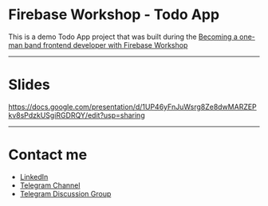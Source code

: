 # Firebase Workshop - Todo App

This is a demo Todo App project that was built during the [Becoming a one-man band frontend developer with Firebase Workshop](https://gdg.community.dev/events/details/google-gdg-on-campus-al-zaytoonah-university-of-jordan-amman-jordan-presents-becoming-a-one-man-band-frontend-developer-with-firebase-workshop/cohost-gdg-on-campus-al-zaytoonah-university-of-jordan-amman-jordan)

---
# Slides
https://docs.google.com/presentation/d/1UP46yFnJuWsrg8Ze8dwMARZEPkv8sPdzkUSgiRGDRQY/edit?usp=sharing

---

# Contact me
- [LinkedIn](https://linkedin.com/in/RoduanKD)
- [Telegram Channel](https://t.me/RoduanKD)
- [Telegram Discussion Group](https://t.me/web_dev_discussions)
